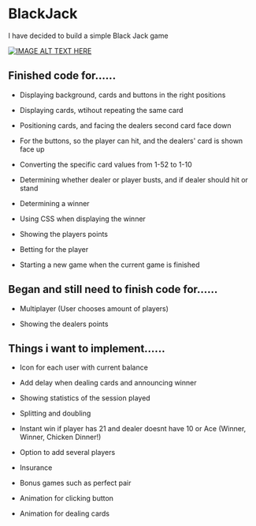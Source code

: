 # BlackJack

I have decided to build a simple Black Jack game

[![IMAGE ALT TEXT HERE](https://img.youtube.com/vi/lcaFItwoGbk/0.jpg)](https://www.youtube.com/watch?v=lcaFItwoGbk)

## Finished code for......

* Displaying background, cards and buttons in the right positions

* Displaying cards, wtihout repeating the same card

* Positioning cards, and facing the dealers second card face down

* For the buttons, so the player can hit, and the dealers' card is shown face up 

* Converting the specific card values from 1-52 to 1-10

* Determining whether dealer or player busts, and if dealer should hit or stand

* Determining a winner

* Using CSS when displaying the winner

* Showing the players points

* Betting for the player

* Starting a new game when the current game is finished

## Began and still need to finish code for......

* Multiplayer (User chooses amount of players)

* Showing the dealers points

## Things i want to implement......

* Icon for each user with current balance

* Add delay when dealing cards and announcing winner

* Showing statistics of the session played 

* Splitting and doubling

* Instant win if player has 21 and dealer doesnt have 10 or Ace (Winner, Winner, Chicken Dinner!)

* Option to add several players

* Insurance

* Bonus games such as perfect pair

* Animation for clicking button

* Animation for dealing cards
